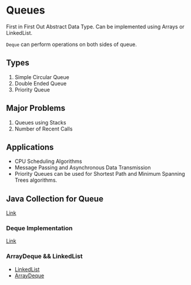 # Queues

First in First Out Abstract Data Type.
Can be implemented using Arrays or LinkedList.

`Deque` can perform operations on both sides of queue.

## Types

1. Simple Circular Queue
2. Double Ended Queue
3. Priority Queue

## Major Problems

1. Queues using Stacks
2. Number of Recent Calls

## Applications

- CPU Scheduling Algorithms
- Message Passing and Asynchronous Data Transmission
- Priority Queues can be used for Shortest Path and Minimum Spanning Trees algorithms.

## Java Collection for Queue

[Link](https://docs.oracle.com/javase/tutorial/collections/implementations/queue.html)

### Deque Implementation

[Link](https://docs.oracle.com/javase/tutorial/collections/implementations/deque.html)

### ArrayDeque && LinkedList

- [LinkedList](https://docs.oracle.com/en/java/javase/11/docs/api/java.base/java/util/LinkedList.html)
- [ArrayDeque](https://docs.oracle.com/en/java/javase/11/docs/api/java.base/java/util/ArrayDeque.html)
